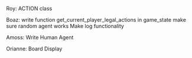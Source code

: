 
Roy:
ACTION class

Boaz:
write function get_current_player_legal_actions in game_state
make sure random agent works
Make log functionality

Amoss:
Write Human Agent

Orianne:
Board Display